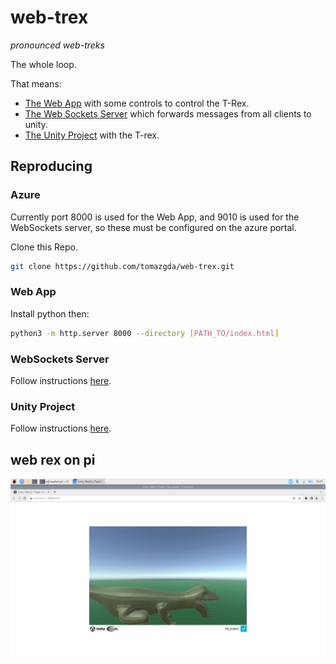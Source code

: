 # web-trex
*pronounced web-treks*

The whole loop.

That means: 
- [The Web App](./client) with some controls to control the T-Rex.
- [The Web Sockets Server](./server) which forwards messages from all clients to unity.
- [The Unity Project](./unity) with the T-rex.

## Reproducing

### Azure
Currently port 8000 is used for the Web App, and 9010 is used for the WebSockets server, so these must be configured on the azure portal.

Clone this Repo.
```bash
git clone https://github.com/tomazgda/web-trex.git
```
### Web App
Install python then:
```bash
python3 -m http.server 8000 --directory [PATH_TO/index.html]
```
### WebSockets Server
Follow instructions [here](./server).

### Unity Project
Follow instructions [here](./unity).

## web rex on pi
![rex](./rex-on-pi.png)


